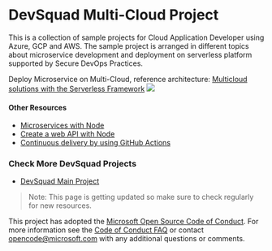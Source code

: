 # DevSquad Multi-Cloud Project

This is a collection of sample projects for Cloud Application Developer using Azure, GCP and AWS. The sample project is arranged in different topics about microservice development and deployment on serverless platform supported by Secure DevOps Practices.

Deploy Microservice on Multi-Cloud, reference architecture:
[Multicloud solutions with the Serverless Framework](https://learn.microsoft.com/en-us/azure/architecture/example-scenario/serverless/serverless-multicloud)
![](https://learn.microsoft.com/en-us/azure/architecture/example-scenario/serverless/media/multi-cloud-serverless-architecture.svg)

#### Other Resources
- [Microservices with Node](https://learn.microsoft.com/en-us/azure/azure-functions/functions-reference-node?tabs=azure-cli-set-indexing-flag%2Cwindows-setting-the-node-version&pivots=nodejs-model-v4)
- [Create a web API with Node](https://learn.microsoft.com/en-us/azure/azure-functions/create-first-function-cli-node?tabs=azure-cli%2Cbrowser&pivots=nodejs-model-v4)
- [Continuous delivery by using GitHub Actions](https://learn.microsoft.com/en-us/azure/azure-functions/functions-how-to-github-actions?tabs=dotnet)

### Check More DevSquad Projects
* [DevSquad Main Project](https://github.com/microsoft/fast-prototyping)

> Note: This page is getting updated so make sure to check regularly for new resources.

This project has adopted the [Microsoft Open Source Code of Conduct](https://opensource.microsoft.com/codeofconduct/). For more information see the [Code of Conduct FAQ](https://opensource.microsoft.com/codeofconduct/faq/) or contact [opencode@microsoft.com](mailto:opencode@microsoft.com) with any additional questions or comments.
